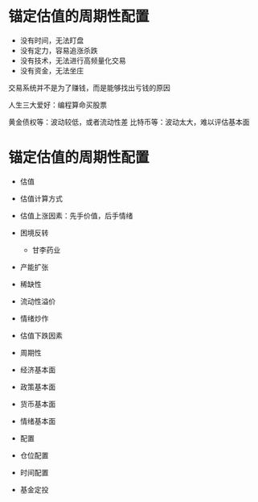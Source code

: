 # 锚定估值的周期性配置

- 没有时间，无法盯盘
- 没有定力，容易追涨杀跌
- 没有技术，无法进行高频量化交易
- 没有资金，无法坐庄

交易系统并不是为了赚钱，而是能够找出亏钱的原因

人生三大爱好：编程算命买股票

黄金债权等：波动较低，或者流动性差
比特币等：波动太大，难以评估基本面

# 锚定估值的周期性配置

- 估值
- 估值计算方式
- 估值上涨因素：先手价值，后手情绪
- 困境反转
  - 甘李药业
- 产能扩张
- 稀缺性
- 流动性溢价
- 情绪炒作
- 估值下跌因素

- 周期性
- 经济基本面
- 政策基本面
- 货币基本面
- 情绪基本面

- 配置
- 仓位配置
- 时间配置
- 基金定投
